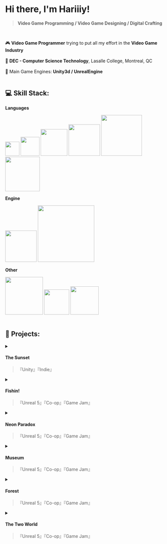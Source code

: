 # Hi there, I'm Hariiiy!
>**Video Game Programming / Video Game Designing / Digital Crafting**

</br>

🎮    **Video Game Programmer** trying to put all my effort in the **Video Game Industry** </br></br>
📝    **DEC - Computer Science Technology**, Lasalle College, Montreal, QC </br></br>
🚀    Main Game Engines: **Unity3d / UnrealEngine** </br></br>




## 💻 Skill Stack:

<summary><b>Languages</b></summary>

  <img src="https://img.shields.io/badge/c%23-%23239120.svg?style=flat&logo=csharp&logoColor=white" width="45">  <img src="https://img.shields.io/badge/c-%2300599C.svg?style=flat&logo=c&logoColor=white" width="60">
  <img src="https://img.shields.io/badge/c++-%2300599C.svg?style=flat&logo=c%2B%2B&logoColor=white" width="85">
  <img src="https://img.shields.io/badge/html5-%23E34F26.svg?style=flat&logo=html5&logoColor=white" width="100">
  <img src="https://img.shields.io/badge/javascript-%23323330.svg?style=flat&logo=javascript&logoColor=%23F7DF1E" width="130">
  <img src="https://img.shields.io/badge/python-3670A0?style=flat&logo=python&logoColor=ffdd54" width="110">
  



<summary><b>Engine</b></summary>

  <img src="https://img.shields.io/badge/unity-%23000000.svg?style=flat&logo=unity&logoColor=white" width="100">  <img src="https://img.shields.io/badge/unrealengine-%23313131.svg?style=flat&logo=unrealengine&logoColor=white" width="180">
  


<summary><b>Other</b></summary>

  <img src="https://img.shields.io/badge/github-%23121011.svg?style=flat&logo=github&logoColor=white" width="120">  <img src="https://img.shields.io/badge/git-%23F05033.svg?style=flat&logo=git&logoColor=white" width="80">
  <img src="https://img.shields.io/badge/Itch-%23FF0B34.svg?style=flat&logo=Itch.io&logoColor=white" width="90">
</br>
</br>


## 👾 Projects:
<details>
<summary>
  
  #### <b>The Sunset</b> 

  >『Unity』『Indie』

</summary>

  ><p>『A diablo like rpg game with multiple controllable characters, unique skills and 30+ perks that can be custom by player to boost up the battle. Survive, Fight, and Build in a fungal apocalypse』</p>

<a href = "https://patreon.com/user?u=52585742&utm_medium=unknown&utm_source=join_link&utm_campaign=creatorshare_creator&utm_content=copyLink"> View Dev logs on my Patreon </a>


<details>

<summary><b>Role</b></summary>

<b>Solo Game Developer</b>

 ><p>Overview: As the sole developer of this project, I am responsible for every part of game creation, from initial concepts to final implementation. Including programming, art and animation, level design, sound design, and functions testing.</p>


- **Programming:** Implemented game logic, physics, and user interfaces using Unity 3D and C#
- **2D Art and Animation:** Created character designs, environments, and characters' rigging animations using Adobe Photoshop, Sai2, Spine.
- **SFX:** Created Sound and background music with FL studio, Some source from: Artlist.io

<b>Technology Stack</b>
 
| Category          | Technologies               |
|-------------------|----------------------------|
| Engine            | Unity 3D                   |
| Programming       | C#                         |
| Version Control   | Git, GitHub                |
| Art and Design    | Adobe Photoshop, Spine, Sai 2     |
| Sound             | FL Studio                  |

<br>

<summary><b>Coding highLight</b></summary>
<br>

- **Save System:** Using .json files to save player's game data, Save Manager code with Singleton and Prototype, and can be called to save and load when needed by any game object script in the game.
- **Scriptable Objects:** Using scriptable objects to store perks' data, laying the foundation for adding more perks in future versions, making the perks better managed and making their mechanisms more diverse.
- **Object Pool:** Enemies are stored in a object pool, saving resources needed to generate each enemy and reducing the resources consumed by the monster group. Also preparing for future shooting mods character.

<br>

</details>


<details>

<summary><b>Key Challenges and Solutions</b></summary>

|Challenges       | Solutions             |
|-------------------|----------------------------|
| High perk count leads to loading delays        | Seprate the perk pool acooding to the perk type. Split the index numbers and assign meaning to each number,『Compared to 10001, 10002... Using a index to 13042, 1 represents the category of the perk, 3 represents the perk level, and 042 is the perk of the 42nd effect in category 1.』 This organization reduces the number of perks the system needs to search through, enhancing efficiency and minimizing resource consumption.  |
|Latin fonts lack Unicode support for certain languages       | Developed a manager script that searches for all in-game text upon startup or when the language setting is changed. This script automatically updates the text to use a stylized font that supports the selected language.          |


<br>

</details>




<details>

<summary><b>Screen Shots</b></summary>
 
</details>




---

</details>

<details>
<summary>
  
  #### <b>Fishin!</b> 

  >『Unreal 5』『Co-op』『Game Jam』

</summary>

  ><p>『3D top-down fishing game with a secret! Everything will seem peaceful until the secret is discovered. Fish, store, sell, and upgrade! Discover the secret through the hint on the boat!』</p>

<a href = "https://itch.io/jam/game-off-2024/rate/3147780"> Itch.io </a>


<details>

<summary><b>Role</b></summary>

<b>Programmer, Designer</b>


- **Programming:** Implemented Fishing Function and the interaction between player and fishes.
- **Visual:** Created the Water body with shader; numbers of particle effects, as well as the calling.
- **Spawner** Method to randomly spawn fished and respawn after a catch.

<b>Technology Stack</b>
 
| Category          | Technologies               |
|-------------------|----------------------------|
| Engine            | Unreal 5                   |
| Programming       | Unreal BluePrint           |
| Version Control   | Git, GitHub                |


<br>


</details>



<details>

<summary><b>Screen Shots</b></summary>
 
</details>




---

</details>





<details>
<summary>
  
  #### <b>Neon Paradox</b> 

  >『Unreal 5』『Co-op』『Game Jam』

</summary>

  ><p>『3D top-down fishing game with a secret! Everything will seem peaceful until the secret is discovered. Fish, store, sell, and upgrade! Discover the secret through the hint on the boat!』</p>

<a href = "https://itch.io/jam/game-off-2024/rate/3147780"> Itch.io </a>


<details>

<summary><b>Role</b></summary>

<b>Programmer, Designer</b>


- **Programming:** Implemented Fishing Function and the interaction between player and fishes.
- **Visual:** Created the Water body with shader; numbers of particle effects, as well as the calling.
- **Spawner** Method to randomly spawn fished and respawn after a catch.

<b>Technology Stack</b>
 
| Category          | Technologies               |
|-------------------|----------------------------|
| Engine            | Unreal 5                   |
| Programming       | Unreal BluePrint           |
| Version Control   | Git, GitHub                |


<br>


</details>



<details>

<summary><b>Screen Shots</b></summary>
 
</details>




---

</details>





<details>
<summary>
  
  #### <b>Museum</b> 

  >『Unreal 5』『Co-op』『Game Jam』

</summary>

  ><p>『3D top-down fishing game with a secret! Everything will seem peaceful until the secret is discovered. Fish, store, sell, and upgrade! Discover the secret through the hint on the boat!』</p>

<a href = "https://itch.io/jam/game-off-2024/rate/3147780"> Itch.io </a>


<details>

<summary><b>Role</b></summary>

<b>Programmer, Designer</b>


- **Programming:** Implemented Fishing Function and the interaction between player and fishes.
- **Visual:** Created the Water body with shader; numbers of particle effects, as well as the calling.
- **Spawner** Method to randomly spawn fished and respawn after a catch.

<b>Technology Stack</b>
 
| Category          | Technologies               |
|-------------------|----------------------------|
| Engine            | Unreal 5                   |
| Programming       | Unreal BluePrint           |
| Version Control   | Git, GitHub                |


<br>


</details>



<details>

<summary><b>Screen Shots</b></summary>
 
</details>




---

</details>





<details>
<summary>
  
  #### <b>Forest</b> 

  >『Unreal 5』『Co-op』『Game Jam』

</summary>

  ><p>『3D top-down fishing game with a secret! Everything will seem peaceful until the secret is discovered. Fish, store, sell, and upgrade! Discover the secret through the hint on the boat!』</p>

<a href = "https://itch.io/jam/game-off-2024/rate/3147780"> Itch.io </a>


<details>

<summary><b>Role</b></summary>

<b>Programmer, Designer</b>


- **Programming:** Implemented Fishing Function and the interaction between player and fishes.
- **Visual:** Created the Water body with shader; numbers of particle effects, as well as the calling.
- **Spawner** Method to randomly spawn fished and respawn after a catch.

<b>Technology Stack</b>
 
| Category          | Technologies               |
|-------------------|----------------------------|
| Engine            | Unreal 5                   |
| Programming       | Unreal BluePrint           |
| Version Control   | Git, GitHub                |


<br>


</details>



<details>

<summary><b>Screen Shots</b></summary>
 
</details>




---

</details>





<details>
<summary>
  
  #### <b>The Two World</b> 

  >『Unreal 5』『Co-op』『Game Jam』

</summary>

  ><p>『3D top-down fishing game with a secret! Everything will seem peaceful until the secret is discovered. Fish, store, sell, and upgrade! Discover the secret through the hint on the boat!』</p>

<a href = "https://itch.io/jam/game-off-2024/rate/3147780"> Itch.io </a>


<details>

<summary><b>Role</b></summary>

<b>Programmer, Designer</b>


- **Programming:** Implemented Fishing Function and the interaction between player and fishes.
- **Visual:** Created the Water body with shader; numbers of particle effects, as well as the calling.
- **Spawner** Method to randomly spawn fished and respawn after a catch.

<b>Technology Stack</b>
 
| Category          | Technologies               |
|-------------------|----------------------------|
| Engine            | Unreal 5                   |
| Programming       | Unreal BluePrint           |
| Version Control   | Git, GitHub                |


<br>


</details>



<details>

<summary><b>Screen Shots</b></summary>
 
</details>




---

</details>

